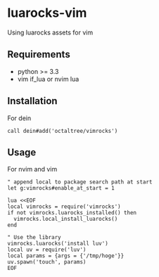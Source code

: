 # luarocks-vim
Using luarocks assets for vim

## Requirements
* python >= 3.3
* vim if_lua or nvim lua

## Installation
For dein
```vim
call dein#add('octaltree/vimrocks')
```

## Usage
For nvim and vim
```vim
" append local to package search path at start
let g:vimrocks#enable_at_start = 1

lua <<EOF
local vimrocks = require('vimrocks')
if not vimrocks.luarocks_installed() then
  vimrocks.local_install_luarocks()
end

" Use the library
vimrocks.luarocks('install luv')
local uv = require('luv')
local params = {args = {'/tmp/hoge'}}
uv.spawn('touch', params)
EOF
```
